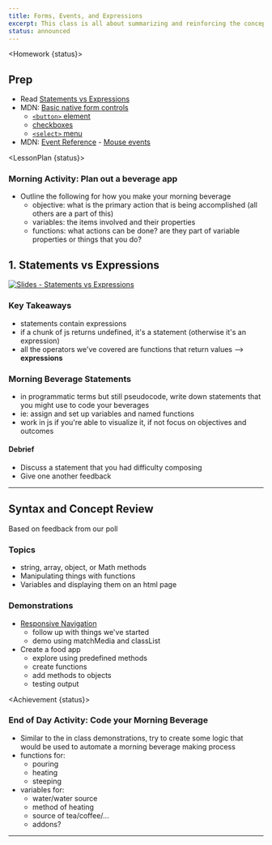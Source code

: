 ```yaml
---
title: Forms, Events, and Expressions
excerpt: This class is all about summarizing and reinforcing the concepts and techniques learned over the first 5 days. We introduce the concept of statements and expressions to frame what we've learned so far.
status: announced
---
```


<script>
	import Homework from "$lib/components/Homework.svelte";
	import LessonPlan from "$lib/components/LessonPlan.svelte";
	import Achievement from "$lib/components/Achievement.svelte";
</script>

<Homework {status}>

<h2>Prep</h2>

- Read [Statements vs Expressions](https://www.freecodecamp.org/news/statement-vs-expression-whats-the-difference-in-programming/#:~:text=Expressions%20can%20be%20assigned%20or,are%20two%2Dsided%20in%20execution.)
- MDN: [Basic native form controls](https://developer.mozilla.org/en-US/docs/Learn/Forms/Basic_native_form_controls)
  - [`<button>` element](https://developer.mozilla.org/en-US/docs/Web/HTML/Element/button)
  - [checkboxes](https://developer.mozilla.org/en-US/docs/Web/HTML/Element/input/checkbox)
  - [`<select>` menu](https://developer.mozilla.org/en-US/docs/Web/HTML/Element/select)
- MDN: [Event Reference](https://developer.mozilla.org/en-US/docs/Web/Events) - [Mouse events](https://developer.mozilla.org/en-US/docs/Web/API/Element#mouse_events)

</Homework>

<LessonPlan {status}>

### Morning Activity: Plan out a beverage app

- Outline the following for how you make your morning beverage
  - objective: what is the primary action that is being accomplished (all others are a part of this)
  - variables: the items involved and their properties
  - functions: what actions can be done? are they part of variable properties or things that you do?

<h2> 1. Statements vs Expressions</h2>

[![Slides - Statements vs Expressions](/images/slides/cpnt-262/js-expressions-vs-statements.png)](/slides/cpnt-262/js-expressions-vs-statements)

### Key Takeaways

- statements contain expressions
- if a chunk of js returns undefined, it's a statement (otherwise it's an expression)
- all the operators we've covered are functions that return values --> **expressions**

### Morning Beverage Statements

- in programmatic terms but still pseudocode, write down statements that you might use to code your beverages
- ie: assign and set up variables and named functions
- work in js if you're able to visualize it, if not focus on objectives and outcomes

#### Debrief

- Discuss a statement that you had difficulty composing
- Give one another feedback

---

<h2>Syntax and Concept Review</h2>

Based on feedback from our poll

### Topics

- string, array, object, or Math methods
- Manipulating things with functions
- Variables and displaying them on an html page

### Demonstrations

- [Responsive Navigation](https://codepen.io/lilyx/pen/zYyeLaP)
  - follow up with things we've started
  - demo using matchMedia and classList
- Create a food app
  - explore using predefined methods
  - create functions
  - add methods to objects
  - testing output

</LessonPlan>

<Achievement {status}>

### End of Day Activity: Code your Morning Beverage

- Similar to the in class demonstrations, try to create some logic that would be used to automate a morning beverage making process
- functions for:
  - pouring
  - heating
  - steeping
- variables for:
  - water/water source
  - method of heating
  - source of tea/coffee/...
  - addons?

---

</Achievement>
